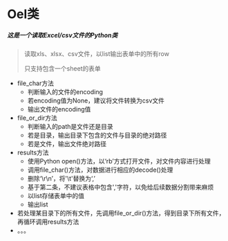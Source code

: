 # Oel类
##### 这是一个读取Excel/csv文件的Python类

> 读取xls、xlsx、csv文件，以list输出表单中的所有row
>
> 只支持包含一个sheet的表单

- file_char方法
  - 判断输入的文件的encoding
  - 若encoding值为None，建议将文件转换为csv文件
  - 输出文件的encoding值
- file_or_dir方法
  - 判断输入的path是文件还是目录
  - 若是目录，输出目录下包含的文件与目录的绝对路径
  - 若是文件，输出文件绝对路径
- results方法
  - 使用Python open()方法，以‘rb’方式打开文件，对文件内容进行处理
  - 调用file_char()方法，对数据进行相应的decode()处理
  - 删除‘\r\n’，将'\t'替换为‘,’
  - 基于第二条，不建议表格中包含','字符，以免给后续数据分割带来麻烦
  - 以list存储表单中的值
  - 输出list
- 若处理某目录下的所有文件，先调用file_or_dir()方法，得到目录下所有文件，再循环调用results方法
- 。。。